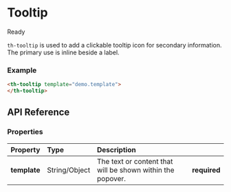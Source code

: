 # Tooltip

<span class="badge green">Ready</span>

`th-tooltip` is used to add a clickable tooltip icon for secondary information. The primary use is inline beside a label.

### Example

```html
<th-tooltip template="demo.template">
</th-tooltip>
```

## API Reference

### Properties
| Property         | Type        | Description   |   |
|:-------------    |:-------     | :-------------|---|
| **template**      | String/Object      | The text or content that will be shown within the popover. | **required** |
